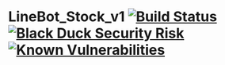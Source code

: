 # LineBot_Stock_v1 [![Build Status](https://travis-ci.com/ericyame/LineBot_Stock_v1.svg?branch=master)](https://travis-ci.com/ericyame/LineBot_Stock_v1) [![Black Duck Security Risk](https://copilot.blackducksoftware.com/github/repos/ericyame/LineBot_Stock_v1/branches/Black-Duck-CoPilot/badge-risk.svg)](https://copilot.blackducksoftware.com/github/repos/ericyame/LineBot_Stock_v1/branches/Black-Duck-CoPilot) [![Known Vulnerabilities](https://snyk.io/test/github/{username}/{repo}/badge.svg)](https://snyk.io/test/github/{username}/{repo})
